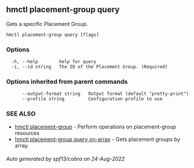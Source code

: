 ## hmctl placement-group query

Gets a specific Placement Group.

```
hmctl placement-group query [flags]
```

### Options

```
  -h, --help        help for query
  -i, --id string   The ID of the Placement Group. (Required) 
```

### Options inherited from parent commands

```
      --output-format string   Output format (default "pretty-print")
      --profile string         Configuration profile to use
```

### SEE ALSO

* [hmctl placement-group](hmctl_placement-group.md)	 - Perform operations on placement-group resources
* [hmctl placement-group query on-array](hmctl_placement-group_query_on-array.md)	 - Gets placement groups by array.

###### Auto generated by spf13/cobra on 24-Aug-2022
